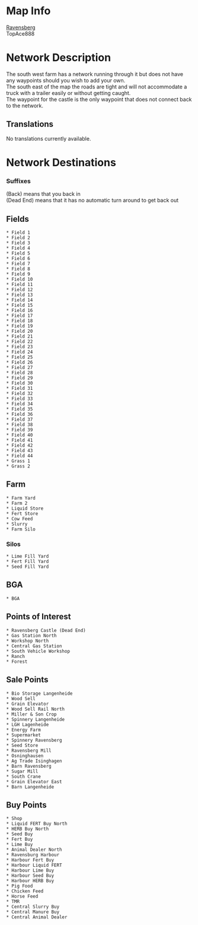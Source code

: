 # Map Info
[Ravensberg](https://farming-simulator.com/mod.php?lang=en&country=us&mod_id=190050&title=fs2019)  
TopAce888

# Network Description
The south west farm has a network running through it but does not have any waypoints should you wish to add your own.  
The south east of the map the roads are tight and will not accommodate a truck with a trailer easily or without getting caught.  
The waypoint for the castle is the only waypoint that does not connect back to the network.

## Translations
No translations currently available.

# Network Destinations
### Suffixes
(Back) means that you back in  
(Dead End) means that it has no automatic turn around to get back out

## Fields
	* Field 1
	* Field 2
	* Field 3
	* Field 4
	* Field 5
	* Field 6
	* Field 7
	* Field 8
	* Field 9
	* Field 10
	* Field 11
	* Field 12
	* Field 13
	* Field 14
	* Field 15
	* Field 16
	* Field 17
	* Field 18
	* Field 19
	* Field 20
	* Field 21
	* Field 22
	* Field 23
	* Field 24
	* Field 25
	* Field 26
	* Field 27
	* Field 28
	* Field 29
	* Field 30
	* Field 31
	* Field 32
	* Field 33
	* Field 34
	* Field 35
	* Field 36
	* Field 37
	* Field 38
	* Field 39
	* Field 40
	* Field 41
	* Field 42
	* Field 43
	* Field 44
	* Grass 1
	* Grass 2

## Farm
	* Farm Yard
	* Farm 2
	* Liquid Store
	* Fert Store
	* Cow Feed
	* Slurry
	* Farm Silo

### Silos
	* Lime Fill Yard
	* Fert Fill Yard
	* Seed Fill Yard

## BGA
	* BGA

## Points of Interest
	* Ravensberg Castle (Dead End)
	* Gas Station North
	* Workshop North
	* Central Gas Station
	* South Vehicle Workshop
	* Ranch
	* Forest

## Sale Points
	* Bio Storage Langenheide
	* Wood Sell
	* Grain Elevator
	* Wood Sell Rail North
	* Miller & Son Crop
	* Spinnery Langenheide
	* LGH Lagenheide
	* Energy Farm
	* Supermarket
	* Spinnery Ravensberg
	* Seed Store
	* Ravensberg Mill
	* Osninghausen
	* Ag Trade Isinghagen
	* Barn Ravensberg
	* Sugar Mill
	* South Crane
	* Grain Elevator East
	* Barn Langenheide

## Buy Points
	* Shop
	* Liquid FERT Buy North
	* HERB Buy North
	* Seed Buy
	* Fert Buy
	* Lime Buy
	* Animal Dealer North
	* Ravensburg Harbour
	* Harbour Fert Buy
	* Harbour Liquid FERT
	* Harbour Lime Buy
	* Harbour Seed Buy
	* Harbour HERB Buy
	* Pig Food
	* Chicken Feed
	* Horse Feed
	* TMR
	* Central Slurry Buy
	* Central Manure Buy
	* Central Animal Dealer
	
